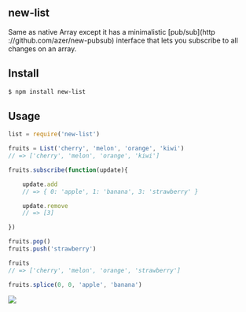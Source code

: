 ## new-list

Same as native Array except it has a minimalistic
[pub/sub](http ://github.com/azer/new-pubsub) interface
that lets you subscribe to all changes on an array.

## Install

```bash
$ npm install new-list
```

## Usage

```js
list = require('new-list')

fruits = List('cherry', 'melon', 'orange', 'kiwi')
// => ['cherry', 'melon', 'orange', 'kiwi']

fruits.subscribe(function(update){

    update.add
    // => { 0: 'apple', 1: 'banana', 3: 'strawberry' }

    update.remove
    // => [3]

})

fruits.pop()
fruits.push('strawberry')

fruits
// => ['cherry', 'melon', 'orange', 'strawberry']

fruits.splice(0, 0, 'apple', 'banana')
```

![](https://dl.dropboxusercontent.com/s/gquje0z7y7oro4f/npmel_10.jpg)
